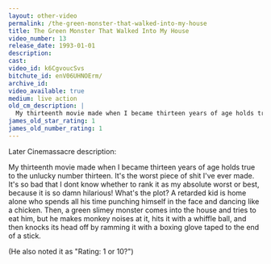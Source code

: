 ```yaml
---
layout: other-video
permalink: /the-green-monster-that-walked-into-my-house
title: The Green Monster That Walked Into My House
video_number: 13
release_date: 1993-01-01
description: 
cast: 
video_id: k6CgvoucSvs
bitchute_id: enV06UHNOErm/
archive_id: 
video_available: true
medium: live action
old_cm_description: |
  My thirteenth movie made when I became thirteen years of age holds true to the unlucky number thirteen. It's the worst piece of shit I've ever made.
james_old_star_rating: 1
james_old_number_rating: 1
---
```


<p class="gold">Later Cinemassacre description:<p>

<p>My thirteenth movie made when I became thirteen years of age holds true to the unlucky number thirteen. It's the worst piece of shit I've ever made. It's so bad that I dont know whether to rank it as my absolute worst or best, because it is so damn hilarious! What's the plot? A retarded kid is home alone who spends all his time punching himself in the face and dancing like a chicken. Then, a green slimey monster comes into the house and tries to eat him, but he makes monkey noises at it, hits it with a whiffle ball, and then knocks its head off by ramming it with a boxing glove taped to the end of a stick.</p>

<p>(He also noted it as "Rating: 1 or 10?")</p>
